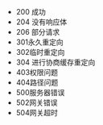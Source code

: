 - 200 成功
- 204 没有响应体
- 206 部分请求
- 301永久重定向
- 302临时重定向
- 304 进行协商缓存重定向
- 403权限问题
- 404路径问题
- 500服务器错误
- 502网关错误
- 504网关超时